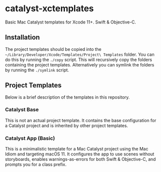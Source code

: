 # catalyst-xctemplates

Basic Mac Catalyst templates for Xcode 11+. Swift & Objective-C.

## Installation

The project templates should be copied into the  `~/Library/Developer/Xcode/Templates/Project\ Templates` folder. You can do this by running the `./copy` script. This will recursively copy the folders containing the project templates. Alternatively you can symlink the folders by running the `./symlink` script. 

## Project Templates

Below is a brief description of the templates in this repository.

### Catalyst Base

This is not an actual project template. It contains the base configuration for a Catalyst project and is inherited by other project templates.

### Catalyst App (Basic)

This is a minimalistic template for a Mac Catalyst project using the Mac Idiom and targeting macOS 11. It configures the app to use scenes without storyboards, enables warnings-as-errors for both Swift & Objective-C, and prompts you for a class prefix.

